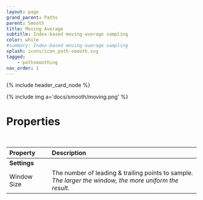 ```yaml
---
layout: page
grand_parent: Paths
parent: Smooth
title: Moving Average
subtitle: Index-based moving-average sampling
color: white
#summary: Index-based moving-average sampling
splash: icons/icon_path-smooth.svg
tagged: 
    - pathsmoothing
nav_order: 1
---
```


{% include header_card_node %}

{% include img a='docs/smooth/moving.png' %} 

# Properties
<br>

| Property       | Description          |
|:-------------|:------------------|
|**Settings**||
| Window Size           | The number of leading & trailing points to sample.<br>*The larger the window, the more uniform the result.* |
